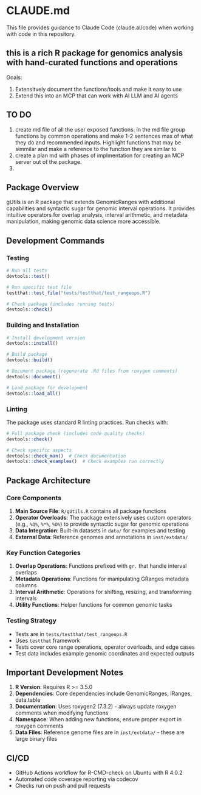 # CLAUDE.md

This file provides guidance to Claude Code (claude.ai/code) when working with code in this repository.

## this is a rich R package for genomics analysis with hand-curated functions and operations

Goals: 
1. Extensitvely document the functions/tools and make it easy to use
2. Extend this into an MCP that can work with AI LLM and AI agents

## TO DO
1. create md file of all the user exposed functions. in the md file group functions by common operations and make 1-2 sentences max of what they do and recommended inputs. Highlight functions that may be simmilar and make a reference to the function they are similar to
2. create a plan md with phases of implmentation for creating an MCP server out of the package.
3.  

## Package Overview

gUtils is an R package that extends GenomicRanges with additional capabilities and syntactic sugar for genomic interval operations. It provides intuitive operators for overlap analysis, interval arithmetic, and metadata manipulation, making genomic data science more accessible.

## Development Commands

### Testing
```r
# Run all tests
devtools::test()

# Run specific test file
testthat::test_file("tests/testthat/test_rangeops.R")

# Check package (includes running tests)
devtools::check()
```

### Building and Installation
```r
# Install development version
devtools::install()

# Build package
devtools::build()

# Document package (regenerate .Rd files from roxygen comments)
devtools::document()

# Load package for development
devtools::load_all()
```

### Linting
The package uses standard R linting practices. Run checks with:
```r
# Full package check (includes code quality checks)
devtools::check()

# Check specific aspects
devtools::check_man()  # Check documentation
devtools::check_examples()  # Check examples run correctly
```

## Package Architecture

### Core Components

1. **Main Source File**: `R/gUtils.R` contains all package functions
2. **Operator Overloads**: The package extensively uses custom operators (e.g., `%Q%`, `%*%`, `%O%`) to provide syntactic sugar for genomic operations
3. **Data Integration**: Built-in datasets in `data/` for examples and testing
4. **External Data**: Reference genomes and annotations in `inst/extdata/`

### Key Function Categories

1. **Overlap Operations**: Functions prefixed with `gr.` that handle interval overlaps
2. **Metadata Operations**: Functions for manipulating GRanges metadata columns
3. **Interval Arithmetic**: Operations for shifting, resizing, and transforming intervals
4. **Utility Functions**: Helper functions for common genomic tasks

### Testing Strategy

- Tests are in `tests/testthat/test_rangeops.R`
- Uses `testthat` framework
- Tests cover core range operations, operator overloads, and edge cases
- Test data includes example genomic coordinates and expected outputs

## Important Development Notes

1. **R Version**: Requires R >= 3.5.0
2. **Dependencies**: Core dependencies include GenomicRanges, IRanges, data.table
3. **Documentation**: Uses roxygen2 (7.3.2) - always update roxygen comments when modifying functions
4. **Namespace**: When adding new functions, ensure proper export in roxygen comments
5. **Data Files**: Reference genome files are in `inst/extdata/` - these are large binary files

## CI/CD

- GitHub Actions workflow for R-CMD-check on Ubuntu with R 4.0.2
- Automated code coverage reporting via codecov
- Checks run on push and pull requests
